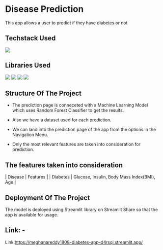 # Disease Prediction

This app allows a user to predict if they have diabetes or not

## Techstack Used

<img src="https://img.shields.io/badge/python%20-%2314354C.svg?&style=for-the-badge&logo=python&logoColor=white"/>


## Libraries Used

<img src="https://img.shields.io/badge/numpy%20-%2314354C.svg?&style=for-the-badge&logo=numpy&logoColor=white"/> <img src="https://img.shields.io/badge/pandas%20-%2314354C.svg?&style=for-the-badge&logo=pandas&logoColor=white"/>
<img src="https://img.shields.io/badge/streamlit%20-%2314354C.svg?&style=for-the-badge&logo=streamlit&logoColor=white"/> <img src="https://img.shields.io/badge/scikitlearn%20-%2314354C.svg?&style=for-the-badge&logo=scikitlearn&logoColor=white"/>

## Structure Of The Project

- The prediction page is conneceted with a Machine Learning Model which uses Random Forest Classifier to get the results.
- Also we have a dataset used for each prediction.
- We can land into the prediction page of the app from the options in the Navigation Menu.



- Only the most relevant features are taken into consideration for prediction.


## The features taken into consideration

| Disease  |               Features                       |
| Diabetes | Glucose, Insulin, Body Mass Index(BMI), Age |



## Deployment Of The Project

The model is deployed using Streamlit library on Streamlit Share so that the app is available for usage.

## Link: -

Link:https://meghanareddy1808-diabetes-app-d4rsqi.streamlit.app/
